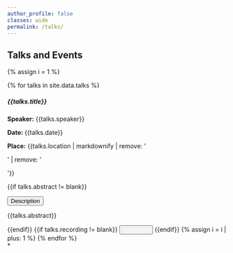 ```yaml
---
author_profile: false
classes: wide
permalink: /talks/
---
```

<h2> <b> Talks and Events </b></h2>
<script src="https://code.jquery.com/jquery-3.3.1.slim.min.js"></script>
<script src="https://stackpath.bootstrapcdn.com/bootstrap/4.3.1/js/bootstrap.min.js"></script>

{% assign i = 1 %}
<div class="row">
  {% for talks in site.data.talks %}
    <h5 style='font-weight:bold'> {{talks.title}} </h5>
    <p> <b>Speaker:</b> {{talks.speaker}}</p >
    <p><b>Date: </b> <span> {{talks.date}}</span><br></p >
    <p><b>Place:</b> <span>{{talks.location | markdownify | remove: '<p>' | remove: '</p>'}}</span></p >
    {{if talks.abstract  != blank}}
      <p>
        <button class="btn btn-primary" style='display: inline-block; text-align: center' type="button" data-toggle="collapse" data-target="#collapseExample{{ i }}" aria-expanded="false" aria-controls="collapseExample{{ i }}">
          Description
        </button>
      </p>
      <div class="collapse" id="collapseExample{{ i }}">
        <p>
            {{talks.abstract}}
            </p>
      </div>
    {{endif}} 
    {{if talks.recording  != blank}}
      <button type="button" class="btn btn-primary" style="display: inline-block;" > <a href="{{talks.recording}}" style="color: white;"> Recording</a></button>
    {{endif}}
  {% assign i = i | plus: 1 %}
  {% endfor %}
</div>*